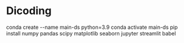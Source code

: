 # Dicoding

conda create --name main-ds python=3.9
conda activate main-ds
pip install numpy pandas scipy matplotlib seaborn jupyter streamlit babel
